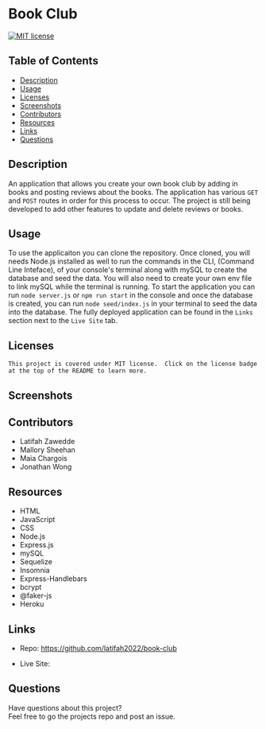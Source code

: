 # Book Club

  [![MIT license](https://img.shields.io/badge/License-MIT-green.svg)](https://lbesson.mit-license.org/)
  
  ## Table of Contents
  * [Description](#description)
  * [Usage](#usage)
  * [Licenses](#licenses)
  * [Screenshots](#screenshots)
  * [Contributors](#contributors)
  * [Resources](#resources)
  * [Links](#links)
  * [Questions](#questions)
  
  ## Description
  An application that allows you create your own book club by adding in books and posting reviews about the books.  The application has various `GET` and `POST` routes in order for this process to occur.  The project is still being developed to add other features to update and delete reviews or books.
  
  ## Usage
  To use the applicaiton you can clone the repository.  Once cloned, you will needs Node.js installed as well to run the commands in the CLI, (Command Line Inteface), of your console's terminal along with mySQL to create the database and seed the data.  You will also need to create your own env file to link mySQL while the terminal is running.  To start the application you can run `node server.js` or `npm run start` in the console and once the database is created, you can run `node seed/index.js` in your terminal to seed the data into the database.  The fully deployed application can be found in the `Links` section next to the `Live Site` tab.
  
  ## Licenses
    This project is covered under MIT license.  Click on the license badge at the top of the README to learn more.
  
  ## Screenshots

  ## Contributors

  * Latifah Zawedde 
  * Mallory Sheehan
  * Maia Chargois
  * Jonathan Wong
  
  ## Resources

  * HTML
  * JavaScript
  * CSS
  * Node.js
  * Express.js
  * mySQL
  * Sequelize
  * Insomnia
  * Express-Handlebars
  * bcrypt
  * @faker-js
  * Heroku
  
  ## Links 
  
  * Repo:  https://github.com/latifah2022/book-club

  * Live Site:  

  ## Questions
  Have questions about this project?  
  Feel free to go the projects repo and post an issue.